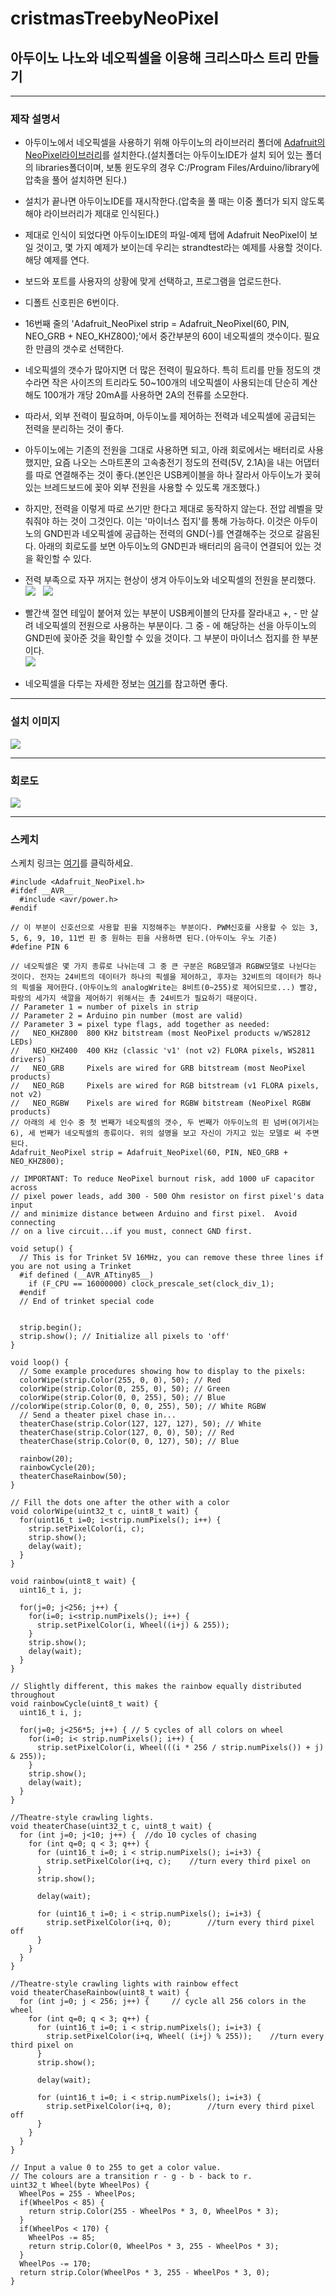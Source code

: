 # cristmasTreebyNeoPixel

## 아두이노 나노와 네오픽셀을 이용해 크리스마스 트리 만들기

---
### 제작 설명서
* 아두이노에서 네오픽셀을 사용하기 위해 아두이노의 라이브러리 폴더에 [Adafruit의 NeoPixel라이브러리](https://github.com/adafruit/Adafruit_NeoPixel)를 설치한다.(설치폴더는 아두이노IDE가 설치 되어 있는 폴더의 libraries폴더이며, 보통 윈도우의 경우 C:/Program Files/Arduino/library에 압축을 풀어 설치하면 된다.)
* 설치가 끝나면 아두이노IDE를 재시작한다.(압축을 풀 때는 이중 폴더가 되지 않도록 해야 라이브러리가 제대로 인식된다.)
* 제대로 인식이 되었다면 아두이노IDE의 파일-예제 탭에 Adafruit NeoPixel이 보일 것이고, 몇 가지 예제가 보이는데 우리는 strandtest라는 예제를 사용할 것이다. 해당 예제를 연다. 
* 보드와 포트를 사용자의 상황에 맞게 선택하고, 프로그램을 업로드한다.

* 디폴트 신호핀은 6번이다.
* 16번째 줄의 'Adafruit_NeoPixel strip = Adafruit_NeoPixel(60, PIN, NEO_GRB + NEO_KHZ800);'에서 중간부분의 60이 네오픽셀의 갯수이다. 필요한 만큼의 갯수로 선택한다.

* 네오픽셀의 갯수가 많아지면 더 많은 전력이 필요하다. 특히 트리를 만들 정도의 갯수라면 작은 사이즈의 트리라도 50~100개의 네오픽셀이 사용되는데 단순히 계산해도 100개가 개당 20mA를 사용하면 2A의 전류를 소모한다.
* 따라서, 외부 전력이 필요하며, 아두이노를 제어하는 전력과 네오픽셀에 공급되는 전력을 분리하는 것이 좋다. 
* 아두이노에는 기존의 전원을 그대로 사용하면 되고, 아래 회로에서는 배터리로 사용했지만, 요즘 나오는 스마트폰의 고속충전기 정도의 전력(5V, 2.1A)을 내는 어댑터를 따로 연결해주는 것이 좋다.(본인은 USB케이블을 하나 잘라서 아두이노가 꽂혀있는 브레드보드에 꽂아 외부 전원을 사용할 수 있도록 개조했다.)
* 하지만, 전력을 이렇게 따로 쓰기만 한다고 제대로 동작하지 않는다. 전압 레벨을 맞춰줘야 하는 것이 그것인다. 이는 '마이너스 접지'를 통해 가능하다. 이것은 아두이노의 GND핀과 네오픽셀에 공급하는 전력의 GND(-)를 연결해주는 것으로 갈음된다. 아래의 회로도를 보면 아두이노의 GND핀과 배터리의 음극이 연결되어 있는 것을 확인할 수 있다. 
* 전력 부족으로 자꾸 꺼지는 현상이 생겨 아두이노와 네오픽셀의 전원을 분리했다. 
![](https://github.com/mtinet/cristmasTreebyNeoPixel/blob/master/image/20171223_211309.jpg?raw=true)  
![](https://github.com/mtinet/cristmasTreebyNeoPixel/blob/master/image/20171223_211325.jpg?raw=true)  
* 빨간색 절연 테잎이 붙어져 있는 부분이 USB케이블의 단자를 잘라내고 +, - 만 살려 네오픽셀의 전원으로 사용하는 부분이다. 그 중 - 에 해당하는 선을 아두이노의 GND핀에 꽂아준 것을 확인할 수 있을 것이다. 그 부분이 마이너스 접지를 한 부분이다.  
![](https://github.com/mtinet/cristmasTreebyNeoPixel/blob/master/image/20171223_211338.jpg?raw=true)  
* 네오픽셀을 다루는 자세한 정보는 [여기](http://blog.naver.com/PostView.nhn?blogId=dev4unet&logNo=220824812556&parentCategoryNo=&categoryNo=263&viewDate=&isShowPopularPosts=true&from=search)를 참고하면 좋다.  


---
### 설치 이미지
![](https://github.com/mtinet/cristmasTreebyNeoPixel/blob/master/image/20171223_192550-ANIMATION.gif?raw=true)


---
### 회로도
![](https://github.com/mtinet/cristmasTreebyNeoPixel/blob/master/image/%E1%84%89%E1%85%B3%E1%84%8F%E1%85%B3%E1%84%85%E1%85%B5%E1%86%AB%E1%84%89%E1%85%A3%E1%86%BA%202017-12-23%20%E1%84%8B%E1%85%A9%E1%84%92%E1%85%AE%208.35.40.png?raw=true)  


---
### 스케치
스케치 링크는 [여기](https://github.com/mtinet/cristmasTreebyNeoPixel/blob/master/cristmasTreebyNeoPixel.ino)를 클릭하세요.

~~~
#include <Adafruit_NeoPixel.h>
#ifdef __AVR__
  #include <avr/power.h>
#endif

// 이 부분이 신호선으로 사용할 핀을 지정해주는 부분이다. PWM신호를 사용할 수 있는 3, 5, 6, 9, 10, 11번 핀 중 원하는 핀을 사용하면 된다.(아두이노 우노 기준)
#define PIN 6

// 네오픽셀은 몇 가지 종류로 나뉘는데 그 중 큰 구분은 RGB모델과 RGBW모델로 나뉜다는 것이다. 전자는 24비트의 데이터가 하나의 픽셀을 제어하고, 후자는 32비트의 데이터가 하나의 픽셀을 제어한다.(아두이노의 analogWrite는 8비트(0~255)로 제어되므로...) 빨강,  파랑의 세가지 색깔을 제어하기 위해서는 총 24비트가 필요하기 때문이다. 
// Parameter 1 = number of pixels in strip
// Parameter 2 = Arduino pin number (most are valid)
// Parameter 3 = pixel type flags, add together as needed:
//   NEO_KHZ800  800 KHz bitstream (most NeoPixel products w/WS2812 LEDs)
//   NEO_KHZ400  400 KHz (classic 'v1' (not v2) FLORA pixels, WS2811 drivers)
//   NEO_GRB     Pixels are wired for GRB bitstream (most NeoPixel products)
//   NEO_RGB     Pixels are wired for RGB bitstream (v1 FLORA pixels, not v2)
//   NEO_RGBW    Pixels are wired for RGBW bitstream (NeoPixel RGBW products)
// 아래의 세 인수 중 첫 번째가 네오픽셀의 갯수, 두 번째가 아두이노의 핀 넘버(여기서는 6), 세 번째가 네오픽셀의 종류이다. 위의 설명을 보고 자신이 가지고 있는 모델로 써 주면 된다.  
Adafruit_NeoPixel strip = Adafruit_NeoPixel(60, PIN, NEO_GRB + NEO_KHZ800);

// IMPORTANT: To reduce NeoPixel burnout risk, add 1000 uF capacitor across
// pixel power leads, add 300 - 500 Ohm resistor on first pixel's data input
// and minimize distance between Arduino and first pixel.  Avoid connecting
// on a live circuit...if you must, connect GND first.

void setup() {
  // This is for Trinket 5V 16MHz, you can remove these three lines if you are not using a Trinket
  #if defined (__AVR_ATtiny85__)
    if (F_CPU == 16000000) clock_prescale_set(clock_div_1);
  #endif
  // End of trinket special code


  strip.begin();
  strip.show(); // Initialize all pixels to 'off'
}

void loop() {
  // Some example procedures showing how to display to the pixels:
  colorWipe(strip.Color(255, 0, 0), 50); // Red
  colorWipe(strip.Color(0, 255, 0), 50); // Green
  colorWipe(strip.Color(0, 0, 255), 50); // Blue
//colorWipe(strip.Color(0, 0, 0, 255), 50); // White RGBW
  // Send a theater pixel chase in...
  theaterChase(strip.Color(127, 127, 127), 50); // White
  theaterChase(strip.Color(127, 0, 0), 50); // Red
  theaterChase(strip.Color(0, 0, 127), 50); // Blue

  rainbow(20);
  rainbowCycle(20);
  theaterChaseRainbow(50);
}

// Fill the dots one after the other with a color
void colorWipe(uint32_t c, uint8_t wait) {
  for(uint16_t i=0; i<strip.numPixels(); i++) {
    strip.setPixelColor(i, c);
    strip.show();
    delay(wait);
  }
}

void rainbow(uint8_t wait) {
  uint16_t i, j;

  for(j=0; j<256; j++) {
    for(i=0; i<strip.numPixels(); i++) {
      strip.setPixelColor(i, Wheel((i+j) & 255));
    }
    strip.show();
    delay(wait);
  }
}

// Slightly different, this makes the rainbow equally distributed throughout
void rainbowCycle(uint8_t wait) {
  uint16_t i, j;

  for(j=0; j<256*5; j++) { // 5 cycles of all colors on wheel
    for(i=0; i< strip.numPixels(); i++) {
      strip.setPixelColor(i, Wheel(((i * 256 / strip.numPixels()) + j) & 255));
    }
    strip.show();
    delay(wait);
  }
}

//Theatre-style crawling lights.
void theaterChase(uint32_t c, uint8_t wait) {
  for (int j=0; j<10; j++) {  //do 10 cycles of chasing
    for (int q=0; q < 3; q++) {
      for (uint16_t i=0; i < strip.numPixels(); i=i+3) {
        strip.setPixelColor(i+q, c);    //turn every third pixel on
      }
      strip.show();

      delay(wait);

      for (uint16_t i=0; i < strip.numPixels(); i=i+3) {
        strip.setPixelColor(i+q, 0);        //turn every third pixel off
      }
    }
  }
}

//Theatre-style crawling lights with rainbow effect
void theaterChaseRainbow(uint8_t wait) {
  for (int j=0; j < 256; j++) {     // cycle all 256 colors in the wheel
    for (int q=0; q < 3; q++) {
      for (uint16_t i=0; i < strip.numPixels(); i=i+3) {
        strip.setPixelColor(i+q, Wheel( (i+j) % 255));    //turn every third pixel on
      }
      strip.show();

      delay(wait);

      for (uint16_t i=0; i < strip.numPixels(); i=i+3) {
        strip.setPixelColor(i+q, 0);        //turn every third pixel off
      }
    }
  }
}

// Input a value 0 to 255 to get a color value.
// The colours are a transition r - g - b - back to r.
uint32_t Wheel(byte WheelPos) {
  WheelPos = 255 - WheelPos;
  if(WheelPos < 85) {
    return strip.Color(255 - WheelPos * 3, 0, WheelPos * 3);
  }
  if(WheelPos < 170) {
    WheelPos -= 85;
    return strip.Color(0, WheelPos * 3, 255 - WheelPos * 3);
  }
  WheelPos -= 170;
  return strip.Color(WheelPos * 3, 255 - WheelPos * 3, 0);
}
~~~
